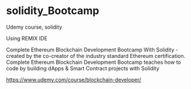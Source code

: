 # solidity_Bootcamp
Udemy course, solidity

Using REMIX IDE

Complete Ethereum Blockchain Development Bootcamp With Solidity - created by the co-creator of the industry standard Ethereum certification.
Complete Ethereum Blockchain Development Bootcamp teaches how to code by building dApps & Smart Contract projects with Solidity

https://www.udemy.com/course/blockchain-developer/
